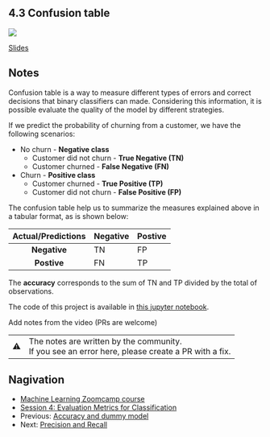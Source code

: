 
## 4.3 Confusion table

<a href="https://www.youtube.com/watch?v=Jt2dDLSlBng&list=PL3MmuxUbc_hIhxl5Ji8t4O6lPAOpHaCLR"><img src="images/thumbnail-4-03.jpg"></a>
 

[Slides](https://www.slideshare.net/AlexeyGrigorev/ml-zoomcamp-4-evaluation-metrics-for-classification)


## Notes

Confusion table is a way to measure different types of errors and correct decisions that binary classifiers can made. Considering this information, it is possible evaluate the quality of the model by different strategies.

If we predict the probability of churning from a customer, we have the following scenarios:

* No churn - **Negative class**
    * Customer did not churn - **True Negative (TN)**
    * Customer churned - **False Negative (FN)**
* Churn - **Positive class**
    * Customer churned - **True Positive (TP)**
    * Customer did not churn - **False Positive (FP)**

The confusion table help us to summarize the measures explained above in a tabular format, as is shown below: 

|**Actual/Predictions**|**Negative**|**Postive**|
|:-:|---|---|
|**Negative**|TN|FP|
|**Postive**|FN|TP| 

The **accuracy** corresponds to the sum of TN and TP divided by the total of observations. 

The code of this project is available in [this jupyter notebook](https://github.com/alexeygrigorev/mlbookcamp-code/blob/master/course-zoomcamp/04-evaluation/notebook.ipynb).  

Add notes from the video (PRs are welcome)

<table>
   <tr>
      <td>⚠️</td>
      <td>
         The notes are written by the community. <br>
         If you see an error here, please create a PR with a fix.
      </td>
   </tr>
</table>


## Nagivation

* [Machine Learning Zoomcamp course](../)
* [Session 4: Evaluation Metrics for Classification](./)
* Previous: [Accuracy and dummy model](02-accuracy.md)
* Next: [Precision and Recall](04-precision-recall.md)